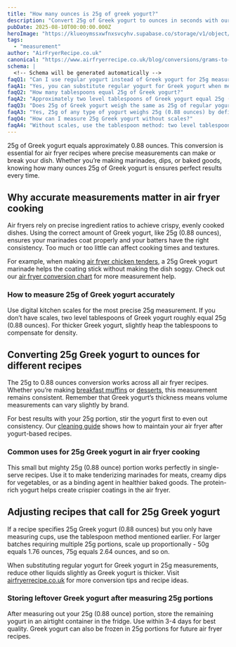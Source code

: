 ```yaml
---
title: "How many ounces is 25g of greek yogurt?"
description: "Convert 25g of Greek yogurt to ounces in seconds with our easy guide. Perfect for air fryer recipes and precise ingredient measurements."
pubDate: 2025-08-10T00:00:00.000Z
heroImage: "https://klueoymssxwfnxsvcyhv.supabase.co/storage/v1/object/public/Shmucket/25g-greek-yogurt-to-ounces.webp"
tags:
  - "measurement"
author: "AirFryerRecipe.co.uk"
canonical: "https://www.airfryerrecipe.co.uk/blog/conversions/grams-to-ounces/25g-greek-yogurt-to-ounces"
schema: |
  <!-- Schema will be generated automatically -->
faqQ1: "Can I use regular yogurt instead of Greek yogurt for 25g measurements?"
faqA1: "Yes, you can substitute regular yogurt for Greek yogurt when measuring 25g (0.88 ounces), but be aware of texture differences. Greek yogurt is thicker, so you may need to adjust other liquids in your air fryer recipe slightly. The conversion from grams to ounces remains the same regardless of yogurt type."
faqQ2: "How many tablespoons equal 25g of Greek yogurt?"
faqA2: "Approximately two level tablespoons of Greek yogurt equal 25g (0.88 ounces). For thicker Greek yogurt varieties, you might need to slightly heap the tablespoons to reach the full 25g. Using digital scales is more accurate for precise air fryer recipe measurements."
faqQ3: "Does 25g of Greek yogurt weigh the same as 25g of regular yogurt?"
faqA3: "Yes, 25g of any type of yogurt weighs 25g (0.88 ounces) by definition. However, Greek yogurt is denser, so 25g will take up less volume than regular yogurt. This density difference affects how the yogurt performs in air fryer recipes, especially for coatings and batters."
faqQ4: "How can I measure 25g Greek yogurt without scales?"
faqA4: "Without scales, use the tablespoon method: two level tablespoons equal roughly 25g (0.88 ounces) of Greek yogurt. Alternatively, a standard UK tablespoon holds about 12.5g, so two make 25g. For more precise air fryer cooking, consider investing in affordable digital kitchen scales."
---
```

<p>25g of Greek yogurt equals approximately 0.88 ounces. This conversion is essential for air fryer recipes where precise measurements can make or break your dish. Whether you’re making marinades, dips, or baked goods, knowing how many ounces 25g of Greek yogurt is ensures perfect results every time.</p>

<h2>Why accurate measurements matter in air fryer cooking</h2>
<p>Air fryers rely on precise ingredient ratios to achieve crispy, evenly cooked dishes. Using the correct amount of Greek yogurt, like 25g (0.88 ounces), ensures your marinades coat properly and your batters have the right consistency. Too much or too little can affect cooking times and textures.</p>
<p>For example, when making <a href=https://www.airfryerrecipe.co.uk/recipes>air fryer chicken tenders</a>, a 25g Greek yogurt marinade helps the coating stick without making the dish soggy. Check out our <a href=https://www.airfryerrecipe.co.uk/air-fryer-conversion-chart>air fryer conversion chart</a> for more measurement help.</p>

<h3>How to measure 25g of Greek yogurt accurately</h3>
<p>Use digital kitchen scales for the most precise 25g measurement. If you don’t have scales, two level tablespoons of Greek yogurt roughly equal 25g (0.88 ounces). For thicker Greek yogurt, slightly heap the tablespoons to compensate for density.</p>

<h2>Converting 25g Greek yogurt to ounces for different recipes</h2>
<p>The 25g to 0.88 ounces conversion works across all air fryer recipes. Whether you’re making <a href=https://www.airfryerrecipe.co.uk/recipe-category/breakfast>breakfast muffins</a> or <a href=https://www.airfryerrecipe.co.uk/recipe-category/dessert>desserts</a>, this measurement remains consistent. Remember that Greek yogurt’s thickness means volume measurements can vary slightly by brand.</p>
<p>For best results with your 25g portion, stir the yogurt first to even out consistency. Our <a href=https://www.airfryerrecipe.co.uk/air-fryer-cleaner>cleaning guide</a> shows how to maintain your air fryer after yogurt-based recipes.</p>

<h3>Common uses for 25g Greek yogurt in air fryer cooking</h3>
<p>This small but mighty 25g (0.88 ounce) portion works perfectly in single-serve recipes. Use it to make tenderizing marinades for meats, creamy dips for vegetables, or as a binding agent in healthier baked goods. The protein-rich yogurt helps create crispier coatings in the air fryer.</p>

<h2>Adjusting recipes that call for 25g Greek yogurt</h2>
<p>If a recipe specifies 25g Greek yogurt (0.88 ounces) but you only have measuring cups, use the tablespoon method mentioned earlier. For larger batches requiring multiple 25g portions, scale up proportionally - 50g equals 1.76 ounces, 75g equals 2.64 ounces, and so on.</p>
<p>When substituting regular yogurt for Greek yogurt in 25g measurements, reduce other liquids slightly as Greek yogurt is thicker. Visit <a href=https://www.airfryerrecipe.co.uk>airfryerrecipe.co.uk</a> for more conversion tips and recipe ideas.</p>

<h3>Storing leftover Greek yogurt after measuring 25g portions</h3>
<p>After measuring out your 25g (0.88 ounce) portion, store the remaining yogurt in an airtight container in the fridge. Use within 3-4 days for best quality. Greek yogurt can also be frozen in 25g portions for future air fryer recipes.</p>
